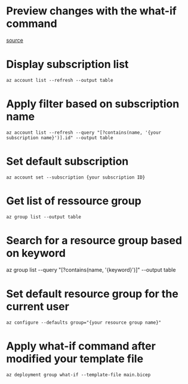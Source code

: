 # Preview changes with the what-if command

[source](https://learn.microsoft.com/en-us/training/modules/arm-template-whatif/4-exercise-what-if?tabs=screenshpt&pivots=bicepcli)

# Display subscription list

```
az account list --refresh --output table
```
# Apply filter based on subscription name

```
az account list --refresh --query "[?contains(name, '{your subscription name}')].id" --output table
```
# Set default subscription 

```
az account set --subscription {your subscription ID}
```

# Get list of ressource group

```
az group list --output table
```

# Search for a resource group based on keyword

az group list --query "[?contains(name, '{keyword}')]" --output table

# Set default resource group for the current user

```
az configure --defaults group="{your resource group name}"
```

# Apply what-if command after modified your template file

```
az deployment group what-if --template-file main.bicep
```